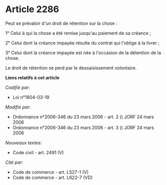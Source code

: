 # Article 2286

Peut se prévaloir d'un droit de rétention sur la chose :

1°  Celui à qui la chose a été remise jusqu'au paiement de sa créance ;

2°  Celui dont la créance impayée résulte du contrat qui l'oblige à la livrer ;

3°  Celui dont la créance impayée est née à l'occasion de la détention de la chose.

Le droit de rétention se perd par le dessaisissement volontaire.

**Liens relatifs à cet article**

_Codifié par_:

  - Loi n°1804-03-19

_Modifié par_:

  - Ordonnance n°2006-346 du 23 mars 2006 - art. 2 () JORF 24 mars 2006
  - Ordonnance n°2006-346 du 23 mars 2006 - art. 3 () JORF 24 mars 2006

_Nouveaux textes_:

  - Code civil - art. 2491 (V)

_Cité par_:

  - Code de commerce - art. L527-1 (V)
  - Code de commerce - art. L622-7 (VD)
